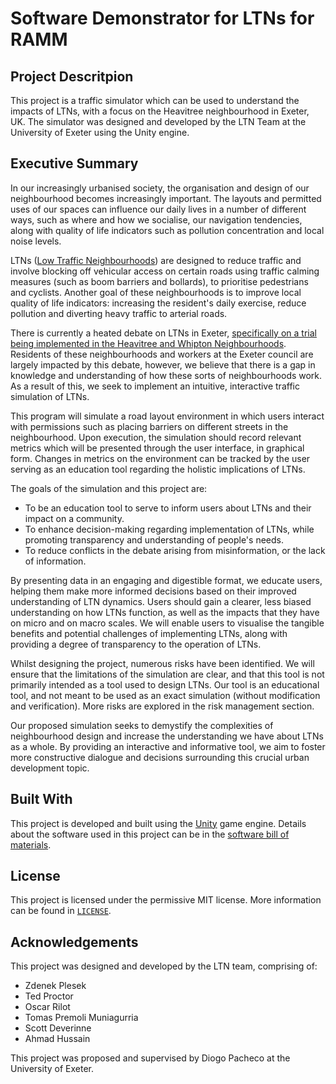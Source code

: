 # Software Demonstrator for LTNs for RAMM

## Project Descritpion

This project is a traffic simulator which can be used to understand the impacts of LTNs, with a focus on the Heavitree neighbourhood in Exeter, UK. The simulator was designed and developed by the LTN Team at the University of Exeter using the Unity engine.

## Executive Summary

In our increasingly urbanised society, the organisation and design of our neighbourhood becomes increasingly important. The layouts and permitted uses of our spaces can influence our daily lives in a number of different ways, such as where and how we socialise, our navigation tendencies, along with quality of life indicators such as pollution concentration and local noise levels.

LTNs ([Low Traffic Neighbourhoods](https://en.wikipedia.org/wiki/Low_Traffic_Neighbourhood)) are designed to reduce traffic and involve blocking off vehicular access on certain roads using traffic calming measures (such as boom barriers and bollards), to prioritise pedestrians and cyclists. Another goal of these neighbourhoods is to improve local quality of life indicators: increasing the resident's daily exercise, reduce pollution and diverting heavy traffic to arterial roads.

There is currently a heated debate on LTNs in Exeter, [specifically on a trial being implemented in the Heavitree and Whipton Neighbourhoods](https://www.devon.gov.uk/news/heavitree-and-whipton-active-streets-trial-begins-today). Residents of these neighbourhoods and workers at the Exeter council are largely impacted by this debate, however, we believe that there is a gap in knowledge and understanding of how these sorts of neighbourhoods work. As a result of this, we seek to implement an intuitive, interactive traffic simulation of LTNs. 

This program will simulate a road layout environment in which users interact with permissions such as placing barriers on different streets in the neighbourhood. Upon execution, the simulation should record relevant metrics which will be presented through the user interface, in graphical form. Changes in metrics on the environment can be tracked by the user serving as an education tool regarding the holistic implications of LTNs.

The goals of the simulation and this project are:
- To be an education tool to serve to inform users about LTNs and their impact on a community.
- To enhance decision-making regarding implementation of LTNs, while promoting transparency and understanding of people's needs.
- To reduce conflicts in the debate arising from misinformation, or the lack of information.

By presenting data in an engaging and digestible format, we educate users, helping them make more informed decisions based on their improved understanding of LTN dynamics. Users should gain a clearer, less biased understanding on how LTNs function, as well as the impacts that they have on micro and on macro scales. We will enable users to visualise the tangible benefits and potential challenges of implementing LTNs, along with providing a degree of transparency to the operation of LTNs.

Whilst designing the project, numerous risks have been identified. We will ensure that the limitations of the simulation are clear, and that this tool is not primarily intended as a tool used to design LTNs. Our tool is an educational tool, and not meant to be used as an exact simulation (without modification and verification). More risks are explored in the risk management section.

Our proposed simulation seeks to demystify the complexities of neighbourhood design and increase the understanding we have about LTNs as a whole. By providing an interactive and informative tool, we aim to foster more constructive dialogue and decisions surrounding this crucial urban development topic.

## Built With

This project is developed and built using the [Unity](https://unity.com/) game engine. Details about the software used in this project can be in the [software bill of materials](docs/software_bom.xlsx).

## License

This project is licensed under the permissive MIT license. More information can be found in [`LICENSE`](LICENSE).

## Acknowledgements

This project was designed and developed by the LTN team, comprising of:
- Zdenek Plesek
- Ted Proctor
- Oscar Rilot
- Tomas Premoli Muniagurria
- Scott Deverinne
- Ahmad Hussain

This project was proposed and supervised by Diogo Pacheco at the University of Exeter.